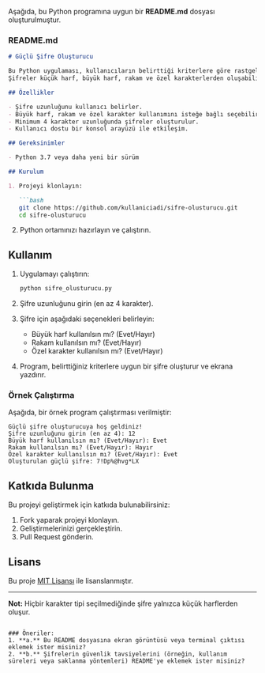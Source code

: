 Aşağıda, bu Python programına uygun bir **README.md** dosyası oluşturulmuştur. 

### README.md

```markdown
# Güçlü Şifre Oluşturucu

Bu Python uygulaması, kullanıcıların belirttiği kriterlere göre rastgele güçlü şifreler oluşturur. 
Şifreler küçük harf, büyük harf, rakam ve özel karakterlerden oluşabilir.

## Özellikler

- Şifre uzunluğunu kullanıcı belirler.
- Büyük harf, rakam ve özel karakter kullanımını isteğe bağlı seçebilirsiniz.
- Minimum 4 karakter uzunluğunda şifreler oluşturulur.
- Kullanıcı dostu bir konsol arayüzü ile etkileşim.

## Gereksinimler

- Python 3.7 veya daha yeni bir sürüm

## Kurulum

1. Projeyi klonlayın:

   ```bash
   git clone https://github.com/kullaniciadi/sifre-olusturucu.git
   cd sifre-olusturucu
   ```

2. Python ortamınızı hazırlayın ve çalıştırın.

## Kullanım

1. Uygulamayı çalıştırın:

   ```bash
   python sifre_olusturucu.py
   ```

2. Şifre uzunluğunu girin (en az 4 karakter).
3. Şifre için aşağıdaki seçenekleri belirleyin:
   - Büyük harf kullanılsın mı? (Evet/Hayır)
   - Rakam kullanılsın mı? (Evet/Hayır)
   - Özel karakter kullanılsın mı? (Evet/Hayır)

4. Program, belirttiğiniz kriterlere uygun bir şifre oluşturur ve ekrana yazdırır.

### Örnek Çalıştırma

Aşağıda, bir örnek program çalıştırması verilmiştir:

```plaintext
Güçlü şifre oluşturucuya hoş geldiniz!
Şifre uzunluğunu girin (en az 4): 12
Büyük harf kullanılsın mı? (Evet/Hayır): Evet
Rakam kullanılsın mı? (Evet/Hayır): Hayır
Özel karakter kullanılsın mı? (Evet/Hayır): Evet
Oluşturulan güçlü şifre: 7!Dp%@hvg*LX
```

## Katkıda Bulunma

Bu projeyi geliştirmek için katkıda bulunabilirsiniz:

1. Fork yaparak projeyi klonlayın.
2. Geliştirmelerinizi gerçekleştirin.
3. Pull Request gönderin.

## Lisans

Bu proje [MIT Lisansı](LICENSE) ile lisanslanmıştır.

---

**Not:** Hiçbir karakter tipi seçilmediğinde şifre yalnızca küçük harflerden oluşur.
```

### Öneriler:
1. **a.** Bu README dosyasına ekran görüntüsü veya terminal çıktısı eklemek ister misiniz?  
2. **b.** Şifrelerin güvenlik tavsiyelerini (örneğin, kullanım süreleri veya saklanma yöntemleri) README'ye eklemek ister misiniz?
